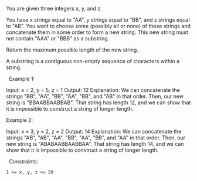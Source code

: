You are given three integers x, y, and z.

You have x strings equal to "AA", y strings equal to "BB", and z strings equal to "AB". You want to choose some (possibly all or none) of these strings and concatenate them in some order to form a new string. This new string must not contain "AAA" or "BBB" as a substring.

Return the maximum possible length of the new string.

A substring is a contiguous non-empty sequence of characters within a string.

 
Example 1:

Input: x = 2, y = 5, z = 1
Output: 12
Explanation: We can concatenate the strings "BB", "AA", "BB", "AA", "BB", and "AB" in that order. Then, our new string is "BBAABBAABBAB". 
That string has length 12, and we can show that it is impossible to construct a string of longer length.


Example 2:

Input: x = 3, y = 2, z = 2
Output: 14
Explanation: We can concatenate the strings "AB", "AB", "AA", "BB", "AA", "BB", and "AA" in that order. Then, our new string is "ABABAABBAABBAA". 
That string has length 14, and we can show that it is impossible to construct a string of longer length.


 
Constraints:


	1 <= x, y, z <= 50


